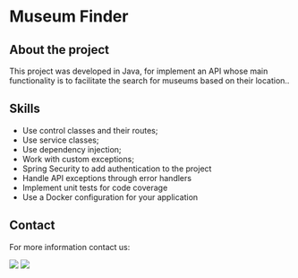<h1> Museum Finder </h1>

<h2> About the project </h2>

<div> 

This project was developed in Java, for implement an API whose main functionality is to facilitate the search for museums based on their location..

</div> 

<h2> Skills </h2>

<ul> 

<li>Use control classes and their routes;</li>
<li>Use service classes;</li>
<li>Use dependency injection;</li>
<li>Work with custom exceptions;</li>
<li>Spring Security to add authentication to the project</li>
<li>Handle API exceptions through error handlers</li>
<li>Implement unit tests for code coverage</li>
<li>Use a Docker configuration for your application</li>

</ul> 

<h2>Contact </h2>

<p> For more information contact us: </p>

<div>
<a href="https://www.linkedin.com/in/thiago-hayashi-037732109/" target="_blank"><img src="https://img.shields.io/badge/-LinkedIn-%230077B5?style=for-the-badge&logo=linkedin&logoColor=white" target="_blank"></a>

<a href = "shundi_hayashi@hotmail.com">
<img src="https://img.shields.io/badge/Microsoft_Outlook-0078D4?style=for-the-badge&logo=microsoft-outlook&logoColor=white" target="_blank">
</a>
</div>
